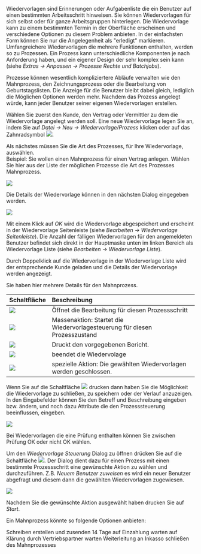 Wiedervorlagen sind Erinnerungen oder Aufgabenliste die ein Benutzer auf einen bestimmten Arbeitsschritt hinweisen. 
Sie können Wiedervorlagen für sich selbst oder für ganze Arbeitsgruppen hinterlegen. Die Wiedervorlage kann zu einem bestimmten Termin in der Oberfläche erscheinen und verschiedene Optionen zu diesem Problem anbieten. In der einfachsten Form können Sie nur die Angelegenheit als "erledigt" markieren. Umfangreichere Wiedervorlagen die mehrere Funktionen enthalten, werden so zu Prozessen.
Ein Prozess kann unterschiedliche Komponenten je nach Anforderung haben, und ein eigener Design der sehr komplex sein kann (siehe *Extras → Anpassen → Prozesse Rechte und Batchjobs*). 

Prozesse können wesentlich kompliziertere Abläufe verwalten wie den Mahnprozess, den Zeichnungsprozess oder die Bearbeitung von Geburtstagslisten. Die Anzeige für die Benutzer bleibt dabei gleich, lediglich die Möglichen Optionen werden mehr. 
Nachdem das Prozess angelegt würde, kann jeder Benutzer seiner eigenen Wiedervorlagen erstellen. 

Wählen Sie zuerst den Kunde, den Vertrag oder Vermittler zu dem die Wiedervorlage angelegt werden soll. 
Eine neue Wiedervorlage legen Sie an, indem Sie auf *Datei → Neu → Wiedervorlage/Prozess* klicken oder auf das Zahnradsymbol ![](http://xpecto.github.io/docs/img/img_1427124269211.png).

Als nächstes müssen Sie die Art des Prozesses, für Ihre Wiedervorlage, auswählen.  
Beispiel: Sie wollen einen Mahnprozess für einen Vertrag anlegen. Wählen Sie hier aus der Liste der möglichen Prozesse die Art des Prozesses Mahnprozess.

![](http://xpecto.github.io/docs/img/img_1427125664097.png)

Die Details der Wiedervorlage können in den nächsten Dialog eingegeben werden.

![](http://xpecto.github.io/docs/img/img_1434095731925.png)

Mit einem Klick auf *OK* wird die Wiedervorlage abgespeichert und erscheint in der Wiedervorlage Seitenleiste (siehe *Bearbeiten → Wiedervorlage Seitenleiste*). 
Die Anzahl der fälligen Wiedervorlagen für den angemeldeten Benutzer befindet sich direkt in der Hauptmaske unten im linken Bereich als Wiedervorlage Liste (siehe *Bearbeiten → Wiedervorlage Liste*). 

Durch Doppelklick auf die Wiedervorlage in der Wiedervorlage Liste wird der entsprechende Kunde geladen und die Details der Wiedervorlage werden angezeigt. 

Sie haben hier mehrere Details für den Mahnprozess. 

|  Schaltfläche            |    Beschreibung  |   
| ------------- |:-------------| 
| ![](http://xpecto.github.io/docs/img/img_1434096550097.png)      | Öffnet die Bearbeitung für diesen Prozessschritt| 
|  ![](http://xpecto.github.io/docs/img/img_1434097634985.png)     | Massenaktion: Startet die Wiedervorlagesteuerung für diesen Prozesszustand | 
| ![](http://xpecto.github.io/docs/img/img_1434096802280.png)      | Druckt den vorgegebenen Bericht. | 
| ![](http://xpecto.github.io/docs/img/img_1434096840070.png)    | beendet die Wiedervolage | 
|![](http://xpecto.github.io/docs/img/img_1439219672662.png)|spezielle Aktion: Die gewählten Wiedervorlagen werden geschlossen.|

Wenn Sie auf die Schaltfläche ![](http://xpecto.github.io/docs/img/img_1434096550097.png) drucken dann haben Sie die Möglichkeit  die Wiedervorlage zu schließen, zu speichern oder der Verlauf anzuzeigen.
In den Eingabefelder können Sie den Betreff und Beschreibung eingeben bzw. ändern, und noch dazu Attribute die den Prozesssteuerung beeinflussen, eingeben.

![](http://xpecto.github.io/docs/img/img_1434095854447.png)

Bei Wiedervorlagen die eine Prüfung enthalten können Sie zwischen Prüfung OK oder nicht OK wählen.

Um den *Wiedervorlage Steuerung* Dialog zu öffnen drücken Sie auf die Schaltfläche ![](http://xpecto.github.io/docs/img/img_1434097634985.png). Der Dialog dient dazu für einen Prozess mit einen bestimmte Prozessschritt eine gewünschte Aktion zu wählen und durchzuführen. Z.B. *Neuem Benutzer zuweisen* es wird ein neuer Benutzer abgefragt und diesem dann die gewählten Wiedervorlagen zugewiesen.

![](http://xpecto.github.io/docs/img/img_1434095945225.png)

Nachdem Sie die gewünschte Aktion ausgewählt haben drucken Sie auf *Start*.

Ein Mahnprozess könnte so folgende Optionen anbieten:

Schreiben erstellen und zusenden
14 Tage auf Einzahlung warten
auf Klärung durch Vertriebspartner warten
Weiterleitung an Inkasso
schließen des Mahnprozesses
